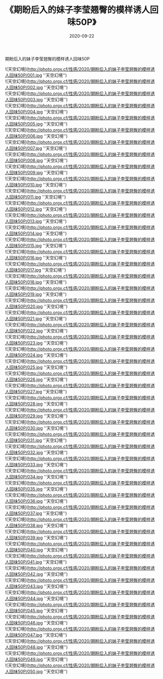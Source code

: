 ﻿---
layout: post
title:  《期盼后入的妹子李莹翘臀的模样诱人回味50P》
date:   2020-09-22
img: http://photo.orgx.cf/性感/2020/期盼后入的妹子李莹翘臀的模样诱人回味50P/000.jpg
categories: [美女, 性感, 泳衣]
---

期盼后入的妹子李莹翘臀的模样诱人回味50P



![天空幻境](http://photo.orgx.cf/性感/2020/期盼后入的妹子李莹翘臀的模样诱人回味50P/001.jpg ''天空幻境'') <br>
![天空幻境](http://photo.orgx.cf/性感/2020/期盼后入的妹子李莹翘臀的模样诱人回味50P/002.jpg ''天空幻境'') <br>
![天空幻境](http://photo.orgx.cf/性感/2020/期盼后入的妹子李莹翘臀的模样诱人回味50P/003.jpg ''天空幻境'') <br>
![天空幻境](http://photo.orgx.cf/性感/2020/期盼后入的妹子李莹翘臀的模样诱人回味50P/004.jpg ''天空幻境'') <br>
![天空幻境](http://photo.orgx.cf/性感/2020/期盼后入的妹子李莹翘臀的模样诱人回味50P/005.jpg ''天空幻境'') <br>
![天空幻境](http://photo.orgx.cf/性感/2020/期盼后入的妹子李莹翘臀的模样诱人回味50P/006.jpg ''天空幻境'') <br>
![天空幻境](http://photo.orgx.cf/性感/2020/期盼后入的妹子李莹翘臀的模样诱人回味50P/007.jpg ''天空幻境'') <br>
![天空幻境](http://photo.orgx.cf/性感/2020/期盼后入的妹子李莹翘臀的模样诱人回味50P/008.jpg ''天空幻境'') <br>
![天空幻境](http://photo.orgx.cf/性感/2020/期盼后入的妹子李莹翘臀的模样诱人回味50P/009.jpg ''天空幻境'') <br>
![天空幻境](http://photo.orgx.cf/性感/2020/期盼后入的妹子李莹翘臀的模样诱人回味50P/010.jpg ''天空幻境'') <br>
![天空幻境](http://photo.orgx.cf/性感/2020/期盼后入的妹子李莹翘臀的模样诱人回味50P/011.jpg ''天空幻境'') <br>
![天空幻境](http://photo.orgx.cf/性感/2020/期盼后入的妹子李莹翘臀的模样诱人回味50P/012.jpg ''天空幻境'') <br>
![天空幻境](http://photo.orgx.cf/性感/2020/期盼后入的妹子李莹翘臀的模样诱人回味50P/013.jpg ''天空幻境'') <br>
![天空幻境](http://photo.orgx.cf/性感/2020/期盼后入的妹子李莹翘臀的模样诱人回味50P/014.jpg ''天空幻境'') <br>
![天空幻境](http://photo.orgx.cf/性感/2020/期盼后入的妹子李莹翘臀的模样诱人回味50P/015.jpg ''天空幻境'') <br>
![天空幻境](http://photo.orgx.cf/性感/2020/期盼后入的妹子李莹翘臀的模样诱人回味50P/016.jpg ''天空幻境'') <br>
![天空幻境](http://photo.orgx.cf/性感/2020/期盼后入的妹子李莹翘臀的模样诱人回味50P/017.jpg ''天空幻境'') <br>
![天空幻境](http://photo.orgx.cf/性感/2020/期盼后入的妹子李莹翘臀的模样诱人回味50P/018.jpg ''天空幻境'') <br>
![天空幻境](http://photo.orgx.cf/性感/2020/期盼后入的妹子李莹翘臀的模样诱人回味50P/019.jpg ''天空幻境'') <br>
![天空幻境](http://photo.orgx.cf/性感/2020/期盼后入的妹子李莹翘臀的模样诱人回味50P/020.jpg ''天空幻境'') <br>
![天空幻境](http://photo.orgx.cf/性感/2020/期盼后入的妹子李莹翘臀的模样诱人回味50P/021.jpg ''天空幻境'') <br>
![天空幻境](http://photo.orgx.cf/性感/2020/期盼后入的妹子李莹翘臀的模样诱人回味50P/022.jpg ''天空幻境'') <br>
![天空幻境](http://photo.orgx.cf/性感/2020/期盼后入的妹子李莹翘臀的模样诱人回味50P/023.jpg ''天空幻境'') <br>
![天空幻境](http://photo.orgx.cf/性感/2020/期盼后入的妹子李莹翘臀的模样诱人回味50P/024.jpg ''天空幻境'') <br>
![天空幻境](http://photo.orgx.cf/性感/2020/期盼后入的妹子李莹翘臀的模样诱人回味50P/025.jpg ''天空幻境'') <br>
![天空幻境](http://photo.orgx.cf/性感/2020/期盼后入的妹子李莹翘臀的模样诱人回味50P/026.jpg ''天空幻境'') <br>
![天空幻境](http://photo.orgx.cf/性感/2020/期盼后入的妹子李莹翘臀的模样诱人回味50P/027.jpg ''天空幻境'') <br>
![天空幻境](http://photo.orgx.cf/性感/2020/期盼后入的妹子李莹翘臀的模样诱人回味50P/028.jpg ''天空幻境'') <br>
![天空幻境](http://photo.orgx.cf/性感/2020/期盼后入的妹子李莹翘臀的模样诱人回味50P/029.jpg ''天空幻境'') <br>
![天空幻境](http://photo.orgx.cf/性感/2020/期盼后入的妹子李莹翘臀的模样诱人回味50P/030.jpg ''天空幻境'') <br>
![天空幻境](http://photo.orgx.cf/性感/2020/期盼后入的妹子李莹翘臀的模样诱人回味50P/031.jpg ''天空幻境'') <br>
![天空幻境](http://photo.orgx.cf/性感/2020/期盼后入的妹子李莹翘臀的模样诱人回味50P/032.jpg ''天空幻境'') <br>
![天空幻境](http://photo.orgx.cf/性感/2020/期盼后入的妹子李莹翘臀的模样诱人回味50P/033.jpg ''天空幻境'') <br>
![天空幻境](http://photo.orgx.cf/性感/2020/期盼后入的妹子李莹翘臀的模样诱人回味50P/034.jpg ''天空幻境'') <br>
![天空幻境](http://photo.orgx.cf/性感/2020/期盼后入的妹子李莹翘臀的模样诱人回味50P/035.jpg ''天空幻境'') <br>
![天空幻境](http://photo.orgx.cf/性感/2020/期盼后入的妹子李莹翘臀的模样诱人回味50P/036.jpg ''天空幻境'') <br>
![天空幻境](http://photo.orgx.cf/性感/2020/期盼后入的妹子李莹翘臀的模样诱人回味50P/037.jpg ''天空幻境'') <br>
![天空幻境](http://photo.orgx.cf/性感/2020/期盼后入的妹子李莹翘臀的模样诱人回味50P/038.jpg ''天空幻境'') <br>
![天空幻境](http://photo.orgx.cf/性感/2020/期盼后入的妹子李莹翘臀的模样诱人回味50P/039.jpg ''天空幻境'') <br>
![天空幻境](http://photo.orgx.cf/性感/2020/期盼后入的妹子李莹翘臀的模样诱人回味50P/040.jpg ''天空幻境'') <br>
![天空幻境](http://photo.orgx.cf/性感/2020/期盼后入的妹子李莹翘臀的模样诱人回味50P/041.jpg ''天空幻境'') <br>
![天空幻境](http://photo.orgx.cf/性感/2020/期盼后入的妹子李莹翘臀的模样诱人回味50P/042.jpg ''天空幻境'') <br>
![天空幻境](http://photo.orgx.cf/性感/2020/期盼后入的妹子李莹翘臀的模样诱人回味50P/043.jpg ''天空幻境'') <br>
![天空幻境](http://photo.orgx.cf/性感/2020/期盼后入的妹子李莹翘臀的模样诱人回味50P/044.jpg ''天空幻境'') <br>
![天空幻境](http://photo.orgx.cf/性感/2020/期盼后入的妹子李莹翘臀的模样诱人回味50P/045.jpg ''天空幻境'') <br>
![天空幻境](http://photo.orgx.cf/性感/2020/期盼后入的妹子李莹翘臀的模样诱人回味50P/046.jpg ''天空幻境'') <br>
![天空幻境](http://photo.orgx.cf/性感/2020/期盼后入的妹子李莹翘臀的模样诱人回味50P/047.jpg ''天空幻境'') <br>
![天空幻境](http://photo.orgx.cf/性感/2020/期盼后入的妹子李莹翘臀的模样诱人回味50P/048.jpg ''天空幻境'') <br>
![天空幻境](http://photo.orgx.cf/性感/2020/期盼后入的妹子李莹翘臀的模样诱人回味50P/049.jpg ''天空幻境'') <br>
![天空幻境](http://photo.orgx.cf/性感/2020/期盼后入的妹子李莹翘臀的模样诱人回味50P/050.jpg ''天空幻境'') <br>